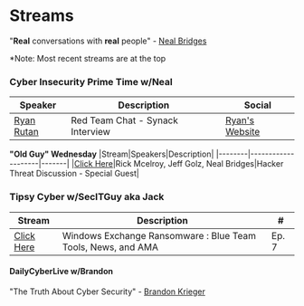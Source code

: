 # Streams

"**Real** conversations with **real** people" - [Neal Bridges](https://www.linkedin.com/in/nealbridges)

*Note: Most recent streams are at the top 

### Cyber Insecurity Prime Time w/Neal

|Speaker|Description|Social|
|-------|-----------------|-------|
|[Ryan Rutan](https://www.twitch.tv/videos/942355203?filter=archives&sort=time)| Red Team Chat - Synack Interview|[Ryan's Website](https://www.ryanrutan.com/)|


**"Old Guy" Wednesday**
|Stream|Speakers|Description|
|--------|--------------------|-------|
|[Click Here](https://www.twitch.tv/videos/944736331?filter=archives&sort=time)|Rick Mcelroy, Jeff Golz, Neal Bridges|Hacker Threat Discussion - Special Guest|


### Tipsy Cyber w/SecITGuy aka Jack
|Stream|Description|#|
|----|-----------|------------|
|[Click Here](https://www.twitch.tv/videos/947167840?filter=archives&sort=time)|Windows Exchange Ransomware : Blue Team Tools, News, and AMA |Ep. 7|


####  DailyCyberLive w/Brandon

"The Truth About Cyber Security" - [Brandon Krieger](https://www.linkedin.com/in/brandonkrieger/)

